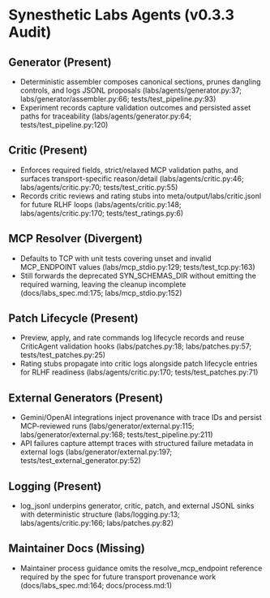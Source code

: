 # Synesthetic Labs Agents (v0.3.3 Audit)

## Generator (Present)
- Deterministic assembler composes canonical sections, prunes dangling controls, and logs JSONL proposals (labs/agents/generator.py:37; labs/generator/assembler.py:66; tests/test_pipeline.py:93)
- Experiment records capture validation outcomes and persisted asset paths for traceability (labs/agents/generator.py:64; tests/test_pipeline.py:120)

## Critic (Present)
- Enforces required fields, strict/relaxed MCP validation paths, and surfaces transport-specific reason/detail (labs/agents/critic.py:46; labs/agents/critic.py:70; tests/test_critic.py:55)
- Records critic reviews and rating stubs into meta/output/labs/critic.jsonl for future RLHF loops (labs/agents/critic.py:148; labs/agents/critic.py:170; tests/test_ratings.py:6)

## MCP Resolver (Divergent)
- Defaults to TCP with unit tests covering unset and invalid MCP_ENDPOINT values (labs/mcp_stdio.py:129; tests/test_tcp.py:163)
- Still forwards the deprecated SYN_SCHEMAS_DIR without emitting the required warning, leaving the cleanup incomplete (docs/labs_spec.md:175; labs/mcp_stdio.py:152)

## Patch Lifecycle (Present)
- Preview, apply, and rate commands log lifecycle records and reuse CriticAgent validation hooks (labs/patches.py:18; labs/patches.py:57; tests/test_patches.py:25)
- Rating stubs propagate into critic logs alongside patch lifecycle entries for RLHF readiness (labs/agents/critic.py:170; tests/test_patches.py:71)

## External Generators (Present)
- Gemini/OpenAI integrations inject provenance with trace IDs and persist MCP-reviewed runs (labs/generator/external.py:115; labs/generator/external.py:168; tests/test_pipeline.py:211)
- API failures capture attempt traces with structured failure metadata in external logs (labs/generator/external.py:197; tests/test_external_generator.py:52)

## Logging (Present)
- log_jsonl underpins generator, critic, patch, and external JSONL sinks with deterministic structure (labs/logging.py:13; labs/agents/critic.py:166; labs/patches.py:82)

## Maintainer Docs (Missing)
- Maintainer process guidance omits the resolve_mcp_endpoint reference required by the spec for future transport provenance work (docs/labs_spec.md:164; docs/process.md:1)
